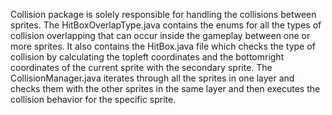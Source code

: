 Collision package is solely responsible for handling the collisions between sprites. The HitBoxOverlapType.java contains the enums for all the types of collision overlapping that can occur inside the gameplay between one or more sprites. It also contains the HitBox.java file which checks the type of collision by calculating the topleft coordinates and the bottomright coordinates of the current sprite with the secondary sprite. The CollisionManager.java iterates through all the sprites in one layer and checks them with the other sprites in the same layer and then executes the collision behavior for the specific sprite. 
